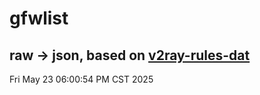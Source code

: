 # gfwlist
## raw -> json, based on [v2ray-rules-dat](https://github.com/Loyalsoldier/v2ray-rules-dat)
Fri May 23 06:00:54 PM CST 2025

